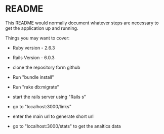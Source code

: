 # README

This README would normally document whatever steps are necessary to get the
application up and running.

Things you may want to cover:

* Ruby version - 2.6.3
* Rails Version - 6.0.3

* clone the repository form github
* Run "bundle install"
* Run "rake db:migrate"
* start the rails server using  "Rails s"
* go to  "localhost:3000/links"
* enter the main url to generate short url
* go to  "localhost:3000/stats" to get the analtics data
